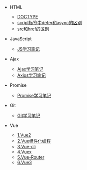 * HTML
  * [DOCTYPE](HTML/DOCTYPE.md)
  * [script标签中defer和async的区别](HTML/script标签中defer和async的区别.md)
  * [src和href的区别](HTML/src和href的区别.md)

* JavaScript
  * [JS学习笔记](JavaScript/JavaScript.md)

* Ajax
  * [Ajax学习笔记](Ajax/Ajax.md)
  * [Axios学习笔记](Ajax/Axios.md)

* Promise
  * [Promise学习笔记](Promise/Promise.md)

* Git
  * [Git学习笔记](Git/Git.md)

* Vue
  * [1.Vue2](Vue/1.vue.md)
  * [2.Vue组件化编程](Vue/2.vue组件化编程.md)
  * [3.Vue-cli](Vue/3-4.vue-cli.md)
  * [4.Vuex](Vue/5.vuex.md)
  * [5.Vue-Router](Vue/6-7.vue-router.md)
  * [6.Vue3](Vue/8.vue3.md)

